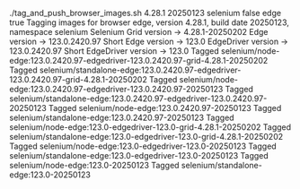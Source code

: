 ./tag_and_push_browser_images.sh 4.28.1 20250123 selenium false edge true
Tagging images for browser edge, version 4.28.1, build date 20250123, namespace selenium
Selenium Grid version -> 4.28.1-20250202
Edge version -> 123.0.2420.97
Short Edge version -> 123.0
EdgeDriver version -> 123.0.2420.97
Short EdgeDriver version -> 123.0
Tagged selenium/node-edge:123.0.2420.97-edgedriver-123.0.2420.97-grid-4.28.1-20250202
Tagged selenium/standalone-edge:123.0.2420.97-edgedriver-123.0.2420.97-grid-4.28.1-20250202
Tagged selenium/node-edge:123.0.2420.97-edgedriver-123.0.2420.97-20250123
Tagged selenium/standalone-edge:123.0.2420.97-edgedriver-123.0.2420.97-20250123
Tagged selenium/node-edge:123.0.2420.97-20250123
Tagged selenium/standalone-edge:123.0.2420.97-20250123
Tagged selenium/node-edge:123.0-edgedriver-123.0-grid-4.28.1-20250202
Tagged selenium/standalone-edge:123.0-edgedriver-123.0-grid-4.28.1-20250202
Tagged selenium/node-edge:123.0-edgedriver-123.0-20250123
Tagged selenium/standalone-edge:123.0-edgedriver-123.0-20250123
Tagged selenium/node-edge:123.0-20250123
Tagged selenium/standalone-edge:123.0-20250123
